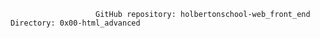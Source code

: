                        GitHub repository: holbertonschool-web_front_end Directory: 0x00-html_advanced
